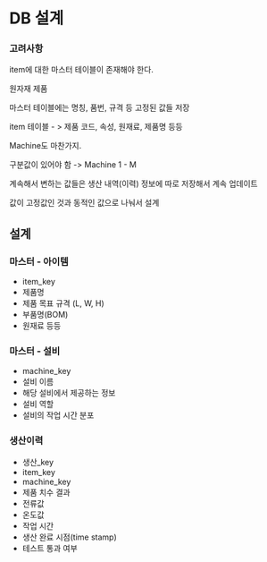 # DB 설계

### 고려사항


item에 대한 마스터 테이블이 존재해야 한다.

원자재 제품

마스터 테이블에는 명칭, 품번, 규격 등 고정된 값들 저장

item 테이블  - > 제품 코드, 속성, 원재료, 제품명 등등

Machine도 마찬가지.

구분값이 있어야 함 -> Machine 
1 - M 

계속해서 변하는 값들은 생산 내역(이력) 정보에 따로 저장해서 계속 업데이트

값이 고정값인 것과 동적인 값으로 나눠서 설계

## 설계

### 마스터 - 아이템
- item_key
- 제품명
- 제품 목표 규격 (L, W, H)
- 부품명(BOM)
- 원재료 등등

### 마스터 - 설비

- machine_key
- 설비 이름
- 해당 설비에서 제공하는 정보
- 설비 역할
- 설비의 작업 시간 분포

### 생산이력

- 생산_key
- item_key
- machine_key
- 제품 치수 결과
- 전류값
- 온도값
- 작업 시간
- 생산 완료 시점(time stamp)
- 테스트 통과 여부
